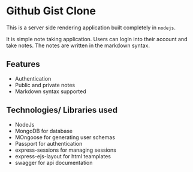 # Github Gist Clone

This is a server side rendering application built completely in `nodejs`.

It is simple note taking application. Users can login into their account and take notes. The notes are written in the markdown syntax.

## Features

- Authentication
- Public and private notes
- Markdown syntax supported

## Technologies/ Libraries used

- NodeJs
- MongoDB for database
- MOngoose for generating user schemas
- Passport for authentication
- express-sessions for managing sessions
- express-ejs-layout for html teamplates
- swagger for api documentation

